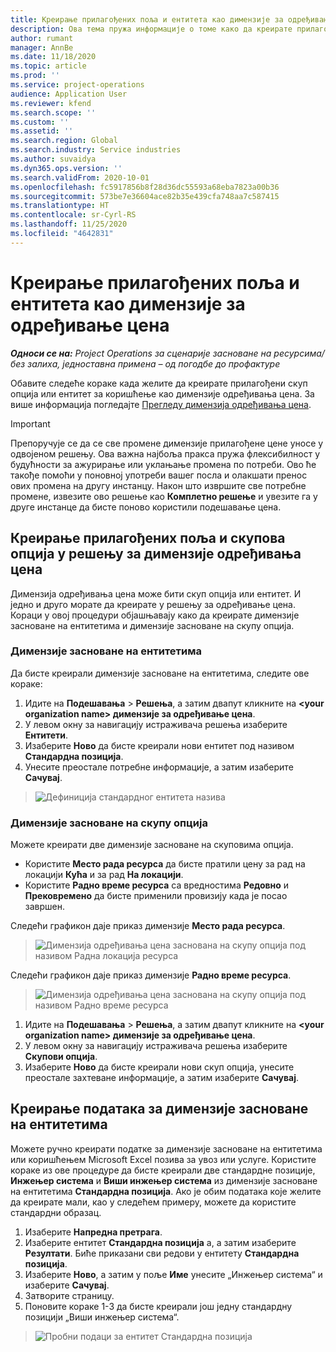 ```yaml
---
title: Креирање прилагођених поља и ентитета као димензије за одређивање цена
description: Ова тема пружа информације о томе како да креирате прилагођене скупове опција или ентитете.
author: rumant
manager: AnnBe
ms.date: 11/18/2020
ms.topic: article
ms.prod: ''
ms.service: project-operations
audience: Application User
ms.reviewer: kfend
ms.search.scope: ''
ms.custom: ''
ms.assetid: ''
ms.search.region: Global
ms.search.industry: Service industries
ms.author: suvaidya
ms.dyn365.ops.version: ''
ms.search.validFrom: 2020-10-01
ms.openlocfilehash: fc5917856b8f28d36dc55593a68eba7823a00b36
ms.sourcegitcommit: 573be7e36604ace82b35e439cfa748aa7c587415
ms.translationtype: HT
ms.contentlocale: sr-Cyrl-RS
ms.lasthandoff: 11/25/2020
ms.locfileid: "4642831"
---
```

# <a name="create-custom-fields-and-entities-as-pricing-dimensions"></a>Креирање прилагођених поља и ентитета као димензије за одређивање цена

_**Односи се на:** Project Operations за сценарије засноване на ресурсима/без залиха, једноставна примена – од погодбе до профактуре_

Обавите следеће кораке када желите да креирате прилагођени скуп опција или ентитет за коришћење као димензије одређивања цена. За више информација погледајте [Прегледу димензија одређивања цена](pricing-dimensions-overview.md).  

> [!IMPORTANT]
> Препоручује се да се све промене димензије прилагођене цене уносе у одвојеном решењу. Ова важна најбоља пракса пружа флексибилност у будућности за ажурирање или уклањање промена по потреби. Ово ће такође помоћи у поновној употреби вашег посла и олакшати пренос ових промена на другу инстанцу. Након што извршите све потребне промене, извезите ово решење као **Комплетно решење** и увезите га у друге инстанце да бисте поново користили подешавање цена.

  
## <a name="create-custom-fields-and-option-sets-in-the-pricing-dimension-solution"></a>Креирање прилагођених поља и скупова опција у решењу за димензије одређивања цена

Димензија одређивања цена може бити скуп опција или ентитет. И једно и друго морате да креирате у решењу за одређивање цена. Кораци у овој процедури објашњавају како да креирате димензије засноване на ентитетима и димензије засноване на скупу опција.

### <a name="entity-based-dimensions"></a>Димензије засноване на ентитетима
Да бисте креирали димензије засноване на ентитетима, следите ове кораке:

1. Идите на **Подешавања** > **Решења**, а затим двапут кликните на **\<your organization name> димензије за одређивање цена**.
2. У левом окну за навигацију истраживача решења изаберите **Ентитети**.
3. Изаберите **Ново** да бисте креирали нови ентитет под називом **Стандардна позиција**. 
4. Унесите преостале потребне информације, а затим изаберите **Сачувај**.

> ![Дефиниција стандардног ентитета назива](media/Standard-Title-entity-definition.png)

### <a name="option-set-based-dimensions"></a>Димензије засноване на скупу опција 
Можете креирати две димензије засноване на скуповима опција. 

- Користите **Место рада ресурса** да бисте пратили цену за рад на локацији **Кућа** и за рад **На локацији**. 
- Користите **Радно време ресурса** са вредностима **Редовно** и **Прековремено** да бисте применили провизију када је посао завршен.

Следећи графикон даје приказ димензије **Место рада ресурса**. 

> ![Димензија одређивања цена заснована на скупу опција под називом Радна локација ресурса](media/Option-set-PD-called-Resource-Work-Location.png)

Следећи графикон даје приказ димензије **Радно време ресурса**. 

> ![Димензија одређивања цена заснована на скупу опција под називом Радно време ресурса](media/Option-set-PD-called-Resource-Work-Hours.png)

1. Идите на **Подешавања** > **Решења**, а затим двапут кликните на **\<your organization name> димензије за одређивање цена**. 
2. У левом окну за навигацију истраживача решења изаберите **Скупови опција**. 
3. Изаберите **Ново** да бисте креирали нови скуп опција, унесите преостале захтеване информације, а затим изаберите **Сачувај**.

## <a name="create-data-for-entity-based-dimensions"></a>Креирање података за димензије засноване на ентитетима

Можете ручно креирати податке за димензије засноване на ентитетима или коришћењем Microsoft Excel позива за увоз или услуге. Користите кораке из ове процедуре да бисте креирали две стандардне позиције, **Инжењер система** и **Виши инжењер система** из димензије засноване на ентитетима **Стандардна позиција**. Ако је обим података које желите да креирате мали, као у следећем примеру, можете да користите стандардни образац.

1. Изаберите **Напредна претрага**.
2. Изаберите ентитет **Стандардна позиција** а, а затим изаберите **Резултати**. Биће приказани сви редови у ентитету **Стандардна позиција**.
3. Изаберите **Ново**, а затим у поље **Име** унесите „Инжењер система“ и изаберите **Сачувај**.
4. Затворите страницу. 
5. Поновите кораке 1-3 да бисте креирали још једну стандардну позицији „Виши инжењер система“.

> ![Пробни подаци за ентитет Стандардна позиција](media/ST-data.png)
